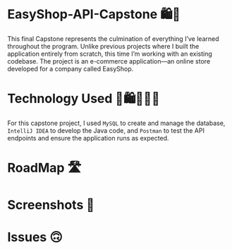 # EasyShop-API-Capstone 🛍️🛒
This final Capstone represents the culmination of everything I’ve learned throughout the program. Unlike previous projects where I built the application entirely from scratch, this time I’m working with an existing codebase. The project is an e-commerce application—an online store developed for a company called EasyShop.

# Technology Used 🛒🛍️👨🏾‍💻
For this capstone project, I used `MySQL` to create and manage the database, `IntelliJ IDEA` to develop the Java code, and `Postman` to test the API endpoints and ensure the application runs as expected.

# RoadMap 🛣️


# Screenshots 📸

# Issues 🙃
